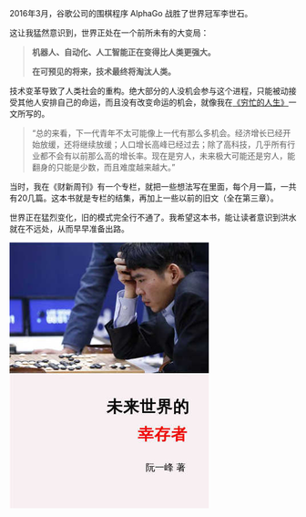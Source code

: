 2016年3月，谷歌公司的围棋程序 AlphaGo 战胜了世界冠军李世石。

这让我猛然意识到，世界正处在一个前所未有的大变局：

> **机器人、自动化、人工智能正在变得比人类更强大。**
>
> **在可预见的将来，技术最终将淘汰人类。**

技术变革导致了人类社会的重构。绝大部分的人没机会参与这个进程，只能被动接受其他人安排自己的命运，而且没有改变命运的机会，就像我在[《穷忙的人生》](http://survivor.ruanyifeng.com/collapse/working-poor.html)一文所写的。

> “总的来看，下一代青年不太可能像上一代有那么多机会。经济增长已经开始放缓，还将继续放缓；人口增长高峰已经过去；除了高科技，几乎所有行业都不会有以前那么高的增长率。现在是穷人，未来极大可能还是穷人，能翻身的只能是少数，而且难度越来越大。”

当时，我在《财新周刊》有一个专栏，就把一些想法写在里面，每个月一篇，一共有20几篇。这本书就是专栏的结集，再加上一些以前的旧文（全在第三章）。

世界正在猛烈变化，旧的模式完全行不通了。我希望这本书，能让读者意识到洪水就在不远处，从而早早准备出路。

[![](docs/images/cover-201711-sm.jpg)](docs/images/cover-201711.jpg)
